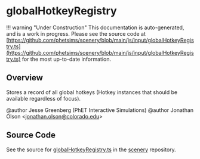 # globalHotkeyRegistry

!!! warning "Under Construction"
    This documentation is auto-generated, and is a work in progress. Please see the source code at
    [https://github.com/phetsims/scenery/blob/main/js/input/globalHotkeyRegistry.ts](https://github.com/phetsims/scenery/blob/main/js/input/globalHotkeyRegistry.ts) for the most up-to-date information.

## Overview

Stores a record of all global hotkeys (Hotkey instances that should be available regardless of focus).

@author Jesse Greenberg (PhET Interactive Simulations)
@author Jonathan Olson &lt;jonathan.olson@colorado.edu&gt;



## Source Code

See the source for [globalHotkeyRegistry.ts](https://github.com/phetsims/scenery/blob/main/js/input/globalHotkeyRegistry.ts) in the [scenery](https://github.com/phetsims/scenery) repository.
